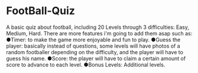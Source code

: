 # FootBall-Quiz
A basic quiz about football, including 20 Levels through 3 difficulties: Easy, Medium, Hard. 
There are more features i'm going to add them asap such as: 
	●Timer: to make the game more enjoyable and fun to play. 
	●Guess the player: basically instead of questions, some levels will have photos of a random footballer depending on the difficulty, and the player will have to guess his name.
 	●Score: the player will have to claim a certain amount of score to advance to each level. 
	●Bonus Levels: Additional levels.
